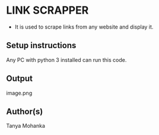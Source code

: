 # LINK SCRAPPER


- It is used to scrape links from any website and display it.


## Setup instructions

Any PC with python 3 installed can run this code.


## Output
image.png

## Author(s)

Tanya Mohanka